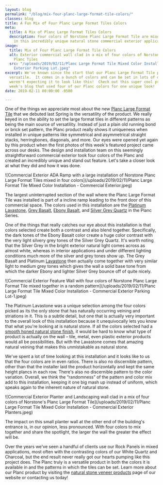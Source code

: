 ```yaml
---
layout: blog
permalink: "/blog/mix-four-planc-large-format-tile-colors/"
classes: blog
title: A Fun Mix of Four Planc Large Format Tiles Colors
meta:
  title: A Mix of Planc Large Format Tiles Colors
  description: Four colors of Norstone Planc Large Format Tile are mixed together
    in this incredibly unique natural stone commercial exterior application.
image:
  title: Mix of Four Planc Large Format Tile Colors
  alt: Exterior commercial wall clad in a mix of four colors of Norstone's Large Format
    Planc Tiles
  src: "/uploads/2019/02/11/Planc Large Format Tile Mixed Color Installation - Commercial
    Exterior Parking Lot.jpeg"
excerpt: We've known since the start that our Planc Large Format Tile product was
  versatile.  It comes in a bunch of colors and can be set in lots of different patterns.  But,we
  weren't expecting it to look like this!  Check out this super cool project on this
  week's blog that used four of our Planc colors for one unique look!
date: 2019-02-11 00:00:00 -0500

---
```

One of the things we appreciate most about the new [Planc Large Format Tile](https://www.norstoneusa.com/blog/planc-new-dimension-norstone/) that we debuted last Spring is the versatility of the product. We really keyed in on the ability to set the large format tiles in different patterns as being the main source of versatility. Instead of just a plain old running bond or brick set pattern, the Planc product really shows it uniqueness when installed in unique patterns like symmetrical and asymmetrical straight stacks, herringbones, diagonals, and more. Our eyes were opened yet again by this product when the first photos of this week's featured project came across our desks. The design and installation team on this seemingly straightforward commercial exterior took four colors of the Planc and created an incredibly unique and stand out feature. Let's take a closer look at what they did and how it was done.

![Commercial Exterior ADA Ramp with a large installation of Norstone Planc Large Format Tiles mixed in four colors](/uploads/2019/02/11/Planc Large Format Tile Mixed Color Installation - Commercial Exterior.jpeg)

The largest uninterrupted section of the wall where the Planc Large Format Tile was installed is part of a incline ramp leading to the front door of this commercial space. The colors used in this installation are the [Platinum Lavastone](https://www.norstoneusa.com/products/large-format-stone-veneer/platinum/), [Grey Basalt](https://www.norstoneusa.com/products/large-format-stone-veneer/grey-basalt/), [Ebony Basalt](https://www.norstoneusa.com/products/large-format-stone-veneer/ebony-basalt/), and [Silver Grey Quartz](https://www.norstoneusa.com/products/large-format-stone-veneer/silver-quartz/) in the Planc Series.

One of the things that really catches our eye about this installation is that colors selected create both a contrast and also blend together. Specifically, the dark tones of the Ebony Basalt color create a huge color contrast with the very light silvery grey tones of the Silver Grey Quartz. It's worth noting that the Silver Grey in the bright exterior natural light comes across as almost white, whereas in interior applications and under different lighting conditions much more of the silver and grey tones show up. The Grey Basalt and Platinum [Lavastone](https://www.norstoneusa.com/blog/lava-stone-rocks/) then actually come together with very similar light to medium grey tones which gives the wall a solid base tone from which the darker Ebony and lighter Silver Grey bounce off of quite nicely.

![Commercial Exterior Feature Wall with four colors of Norstone Planc Large Format Tile mixed together in a random pattern](/uploads/2019/02/11/Planc Large Format Tile Mixed Color Installation - Commercial Exterior Parking Lot-1.jpeg)

The Platinum Lavastone was a unique selection among the four colors picked as its the only stone that has naturally occurring veining and striations in it. This is a subtle detail, but one that is actually very important to the overall look of this installation because it unequivocally lets you know that what you're looking at is natural stone. If all the colors selected had a [smooth honed natural stone finish](https://www.norstoneusa.com/blog/split-face-vs-honed-stone-veneer/), it would be hard to know what type of product is actually on the wall – tile, metal, even plastic exterior products would all be possibilities. But with the Lavastone comes that amazing natural veining that makes this unmistakable as natural stone.

We've spent a lot of time looking at this installation and it looks like to us that the four colors are in even ratios. There is also no discernible pattern, other than that the installer laid the product horizontally and kept the same height plancs in each row. There's also no discernible pattern to the color variation. Overall, we think the “randomness” of the pattern and color mix add to this installation, keeping it one big mash up instead of uniform, which speaks again to the inherent nature of natural stone.

![Commercial Exterior Planter and Landscaping wall clad in a mix of four colors of Norstone's Planc Large Format Tile](/uploads/2019/02/11/Planc Large Format Tile Mixed Color Installation - Commercial Exterior Planters.jpeg)

The impact on this small planter wall at the other end of the building's entrance is, in our opinion, less pronounced. With four colors to mix together and share the spotlight, the larger the wall the greater the effect will be.

Over the years we've seen a handful of clients use our Rock Panels in mixed applications, most often with the contrasting colors of our White Quartz and Charcoal, but the end result never really got our hearts pumping like this project does. The Planc truly is a versatile product in both the colors it is available in and the patterns in which the tiles can be set. Learn more about our Planc product by visiting the [natural stone veneer products](https://www.norstoneusa.com/products/) page of our website or contacting us today! 